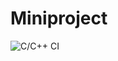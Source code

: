 # Miniproject

![C/C++ CI](https://github.com/99002622/Mini-Project/workflows/C/C++%20CI/badge.svg)

